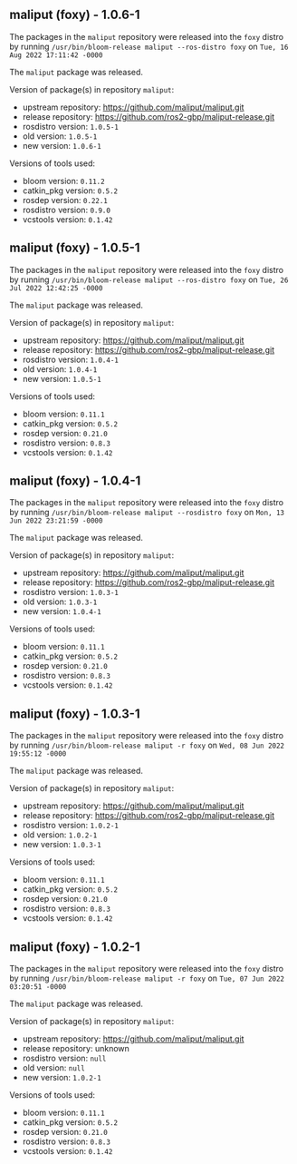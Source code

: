 ## maliput (foxy) - 1.0.6-1

The packages in the `maliput` repository were released into the `foxy` distro by running `/usr/bin/bloom-release maliput --ros-distro foxy` on `Tue, 16 Aug 2022 17:11:42 -0000`

The `maliput` package was released.

Version of package(s) in repository `maliput`:

- upstream repository: https://github.com/maliput/maliput.git
- release repository: https://github.com/ros2-gbp/maliput-release.git
- rosdistro version: `1.0.5-1`
- old version: `1.0.5-1`
- new version: `1.0.6-1`

Versions of tools used:

- bloom version: `0.11.2`
- catkin_pkg version: `0.5.2`
- rosdep version: `0.22.1`
- rosdistro version: `0.9.0`
- vcstools version: `0.1.42`


## maliput (foxy) - 1.0.5-1

The packages in the `maliput` repository were released into the `foxy` distro by running `/usr/bin/bloom-release maliput --ros-distro foxy` on `Tue, 26 Jul 2022 12:42:25 -0000`

The `maliput` package was released.

Version of package(s) in repository `maliput`:

- upstream repository: https://github.com/maliput/maliput.git
- release repository: https://github.com/ros2-gbp/maliput-release.git
- rosdistro version: `1.0.4-1`
- old version: `1.0.4-1`
- new version: `1.0.5-1`

Versions of tools used:

- bloom version: `0.11.1`
- catkin_pkg version: `0.5.2`
- rosdep version: `0.21.0`
- rosdistro version: `0.8.3`
- vcstools version: `0.1.42`


## maliput (foxy) - 1.0.4-1

The packages in the `maliput` repository were released into the `foxy` distro by running `/usr/bin/bloom-release maliput --rosdistro foxy` on `Mon, 13 Jun 2022 23:21:59 -0000`

The `maliput` package was released.

Version of package(s) in repository `maliput`:

- upstream repository: https://github.com/maliput/maliput.git
- release repository: https://github.com/ros2-gbp/maliput-release.git
- rosdistro version: `1.0.3-1`
- old version: `1.0.3-1`
- new version: `1.0.4-1`

Versions of tools used:

- bloom version: `0.11.1`
- catkin_pkg version: `0.5.2`
- rosdep version: `0.21.0`
- rosdistro version: `0.8.3`
- vcstools version: `0.1.42`


## maliput (foxy) - 1.0.3-1

The packages in the `maliput` repository were released into the `foxy` distro by running `/usr/bin/bloom-release maliput -r foxy` on `Wed, 08 Jun 2022 19:55:12 -0000`

The `maliput` package was released.

Version of package(s) in repository `maliput`:

- upstream repository: https://github.com/maliput/maliput.git
- release repository: https://github.com/ros2-gbp/maliput-release.git
- rosdistro version: `1.0.2-1`
- old version: `1.0.2-1`
- new version: `1.0.3-1`

Versions of tools used:

- bloom version: `0.11.1`
- catkin_pkg version: `0.5.2`
- rosdep version: `0.21.0`
- rosdistro version: `0.8.3`
- vcstools version: `0.1.42`


## maliput (foxy) - 1.0.2-1

The packages in the `maliput` repository were released into the `foxy` distro by running `/usr/bin/bloom-release maliput -r foxy` on `Tue, 07 Jun 2022 03:20:51 -0000`

The `maliput` package was released.

Version of package(s) in repository `maliput`:

- upstream repository: https://github.com/maliput/maliput.git
- release repository: unknown
- rosdistro version: `null`
- old version: `null`
- new version: `1.0.2-1`

Versions of tools used:

- bloom version: `0.11.1`
- catkin_pkg version: `0.5.2`
- rosdep version: `0.21.0`
- rosdistro version: `0.8.3`
- vcstools version: `0.1.42`


